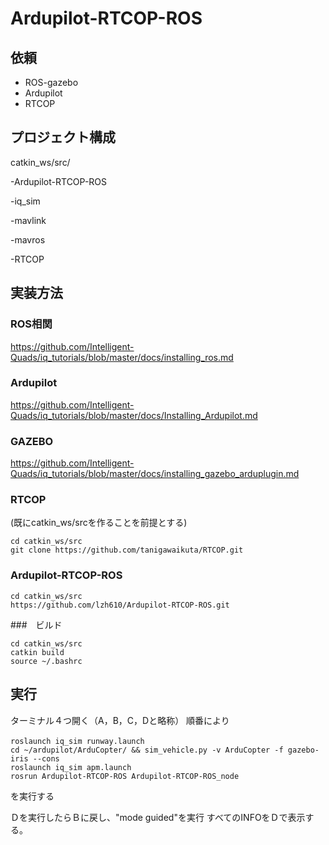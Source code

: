 # Ardupilot-RTCOP-ROS

## 依頼
- ROS-gazebo
- Ardupilot
- RTCOP

## プロジェクト構成
catkin_ws/src/
 
 -Ardupilot-RTCOP-ROS
 
 -iq_sim
 
 -mavlink 
 
 -mavros
 
 -RTCOP

## 実装方法

### ROS相関
https://github.com/Intelligent-Quads/iq_tutorials/blob/master/docs/installing_ros.md

### Ardupilot
https://github.com/Intelligent-Quads/iq_tutorials/blob/master/docs/Installing_Ardupilot.md

### GAZEBO
https://github.com/Intelligent-Quads/iq_tutorials/blob/master/docs/installing_gazebo_arduplugin.md

### RTCOP
(既にcatkin_ws/srcを作ることを前提とする)
```
cd catkin_ws/src
git clone https://github.com/tanigawaikuta/RTCOP.git
```

### Ardupilot-RTCOP-ROS
```
cd catkin_ws/src
https://github.com/lzh610/Ardupilot-RTCOP-ROS.git
```

###　ビルド
```
cd catkin_ws/src
catkin build
source ~/.bashrc
```

## 実行

ターミナル４つ開く（A，B，C，Dと略称）
順番により
```
roslaunch iq_sim runway.launch　
cd ~/ardupilot/ArduCopter/ && sim_vehicle.py -v ArduCopter -f gazebo-iris --cons
roslaunch iq_sim apm.launch
rosrun Ardupilot-RTCOP-ROS Ardupilot-RTCOP-ROS_node
```

を実行する

Ｄを実行したらＢに戻し、"mode guided"を実行
すべてのINFOをＤで表示する。


